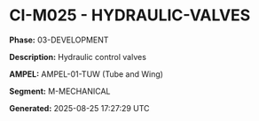 # CI-M025 - HYDRAULIC-VALVES

**Phase:** 03-DEVELOPMENT

**Description:** Hydraulic control valves

**AMPEL:** AMPEL-01-TUW (Tube and Wing)

**Segment:** M-MECHANICAL

**Generated:** 2025-08-25 17:27:29 UTC
